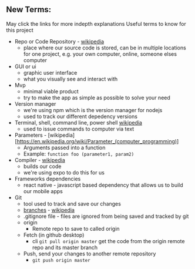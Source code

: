 ## New Terms:
May click the links for more indepth explanations
Useful terms to know for this project
 * Repo or Code Repository - [wikipedia](https://en.wikipedia.org/wiki/Comparison_of_source_code_hosting_facilities)
    * place where our source code is stored, can be in multiple locations for one project, e.g. your own computer, online, someone elses computer
 * GUI or ui
    * graphic user interface
    * what you visually see and interact with
 * Mvp
    * minimal viable product
    * try to make the app as simple as possible to solve your need
 * Version manager
    * we're using npm which is the version manager for nodejs
    * used to track our different depedency versions
 * Terminal, shell, command line, power shell [wikipedia](https://en.wikipedia.org/wiki/Command-line_interface)
    * used to issue commands to computer via text
 * Parameters - [wikipedia][https://en.wikipedia.org/wiki/Parameter_(computer_programming)]
    * Arguments passed into a function
    * Example: `function foo (parameter1, param2)`
 * Compiler - [wikipedia](https://en.wikipedia.org/wiki/Compiler)
    * builds our code
    * we're using expo to do this for us
 * Frameworks dependencies 
    * react native - javascript based dependency that allows us to build our mobile apps
 * Git
    * tool used to track and save our changes
    * [branches](https://www.atlassian.com/git/tutorials/using-branches) - [wikipedia](https://en.wikipedia.org/wiki/Branching_(version_control))
    * .gitignore file - files are ignored from being saved and tracked by git
    * origin
        * Remote repo to save to called origin
    * Fetch (in github desktop) 
        * cli `git pull origin master` get the code from the origin remote repo and its master branch
    * Push, send your changes to another remote repository
        * `git push origin master`
